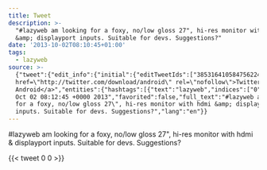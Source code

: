 ```yaml
---
title: Tweet
description: >-
  "#lazyweb am looking for a foxy, no/low gloss 27", hi-res monitor with hdmi
  &amp; displayport inputs. Suitable for devs. Suggestions?"
date: '2013-10-02T08:10:45+01:00'
tags:
  - lazyweb
source: >-
  {"tweet":{"edit_info":{"initial":{"editTweetIds":["385316410584756224"],"editableUntil":"2013-10-02T09:12:45.773Z","editsRemaining":"5","isEditEligible":true}},"retweeted":false,"source":"<a
  href=\"http://twitter.com/download/android\" rel=\"nofollow\">Twitter for
  Android</a>","entities":{"hashtags":[{"text":"lazyweb","indices":["0","8"]}],"symbols":[],"user_mentions":[],"urls":[]},"display_text_range":["0","132"],"favorite_count":"0","id_str":"385316410584756224","truncated":false,"retweet_count":"0","id":"385316410584756224","created_at":"Wed
  Oct 02 08:12:45 +0000 2013","favorited":false,"full_text":"#lazyweb am looking
  for a foxy, no/low gloss 27\", hi-res monitor with hdmi &amp; displayport
  inputs. Suitable for devs. Suggestions?","lang":"en"}}
---
```

#lazyweb am looking for a foxy, no/low gloss 27", hi-res monitor with hdmi &amp; displayport inputs. Suitable for devs. Suggestions?
    
{{< tweet 0 0 >}}
    
